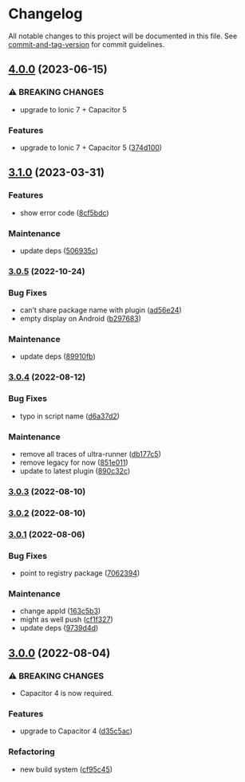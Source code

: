 # Changelog

All notable changes to this project will be documented in this file. See [commit-and-tag-version](https://github.com/absolute-version/commit-and-tag-version) for commit guidelines.

## [4.0.0](https://github.com/aparajita/capacitor-biometric-auth-demo/compare/v3.1.0...v4.0.0) (2023-06-15)


### ⚠ BREAKING CHANGES

* upgrade to Ionic 7 + Capacitor 5

### Features

* upgrade to Ionic 7 + Capacitor 5 ([374d100](https://github.com/aparajita/capacitor-biometric-auth-demo/commit/374d10095cb96fe0c3d939020fafd74383fb4b21))

## [3.1.0](https://github.com/aparajita/capacitor-biometric-auth-demo/compare/v3.0.5...v3.1.0) (2023-03-31)


### Features

* show error code ([8cf5bdc](https://github.com/aparajita/capacitor-biometric-auth-demo/commit/8cf5bdcb6787b7fb24b6b33f6f627fae27147c3c))


### Maintenance

* update deps ([506935c](https://github.com/aparajita/capacitor-biometric-auth-demo/commit/506935ca19d655818e7923162565624940eb25d4))

### [3.0.5](https://github.com/aparajita/capacitor-biometric-auth-demo/compare/v3.0.4...v3.0.5) (2022-10-24)


### Bug Fixes

* can’t share package name with plugin ([ad56e24](https://github.com/aparajita/capacitor-biometric-auth-demo/commit/ad56e245c6365e0c26376c3cfb0639c64e28b749))
* empty display on Android ([b297683](https://github.com/aparajita/capacitor-biometric-auth-demo/commit/b297683f93e45319c94e04598f9655e3adb8bdd5))


### Maintenance

* update deps ([89910fb](https://github.com/aparajita/capacitor-biometric-auth-demo/commit/89910fbcf0b9cc4eb5c137fd593f7b14a5b5e521))

### [3.0.4](https://github.com/aparajita/capacitor-biometric-auth-demo/compare/v3.0.3...v3.0.4) (2022-08-12)


### Bug Fixes

* typo in script name ([d6a37d2](https://github.com/aparajita/capacitor-biometric-auth-demo/commit/d6a37d25eaff80c15663371be35f0c18c366170b))


### Maintenance

* remove all traces of ultra-runner ([db177c5](https://github.com/aparajita/capacitor-biometric-auth-demo/commit/db177c537a17a99c5f643c8475ce68e1799e0e06))
* remove legacy for now ([851e011](https://github.com/aparajita/capacitor-biometric-auth-demo/commit/851e0119fcf7f5262f791c18f3453c02624d8161))
* update to latest plugin ([890c32c](https://github.com/aparajita/capacitor-biometric-auth-demo/commit/890c32cdc486a7994c44a2416cfed9844cdfc76e))

### [3.0.3](https://github.com/aparajita/capacitor-biometric-auth-demo/compare/v3.0.2...v3.0.3) (2022-08-10)

### [3.0.2](https://github.com/aparajita/capacitor-biometric-auth-demo/compare/v3.0.1...v3.0.2) (2022-08-10)

### [3.0.1](https://github.com/aparajita/capacitor-biometric-auth-demo/compare/v3.0.0...v3.0.1) (2022-08-06)


### Bug Fixes

* point to registry package ([7062394](https://github.com/aparajita/capacitor-biometric-auth-demo/commit/7062394568cf1e9702e53988fd8aaa5a21f570f5))


### Maintenance

* change appId ([163c5b3](https://github.com/aparajita/capacitor-biometric-auth-demo/commit/163c5b3c6b3cda3a40000f391c9d31af958aac32))
* might as well push ([cf1f327](https://github.com/aparajita/capacitor-biometric-auth-demo/commit/cf1f327d1a3e6578e80067c3404efb781ac6040c))
* update deps ([9739d4d](https://github.com/aparajita/capacitor-biometric-auth-demo/commit/9739d4dc8e51008af3afdc8caf482ba47cb5625a))

## [3.0.0](https://github.com/aparajita/capacitor-biometric-auth-demo/compare/v2.0.5...v3.0.0) (2022-08-04)


### ⚠ BREAKING CHANGES

* Capacitor 4 is now required.

### Features

* upgrade to Capacitor 4 ([d35c5ac](https://github.com/aparajita/capacitor-biometric-auth-demo/commit/d35c5acea82aeba61b72b7da3c50f40dfeb93185))


### Refactoring

* new build system ([cf95c45](https://github.com/aparajita/capacitor-biometric-auth-demo/commit/cf95c45d3a0d9971fe608b31ca05a3b00d369ec5))
